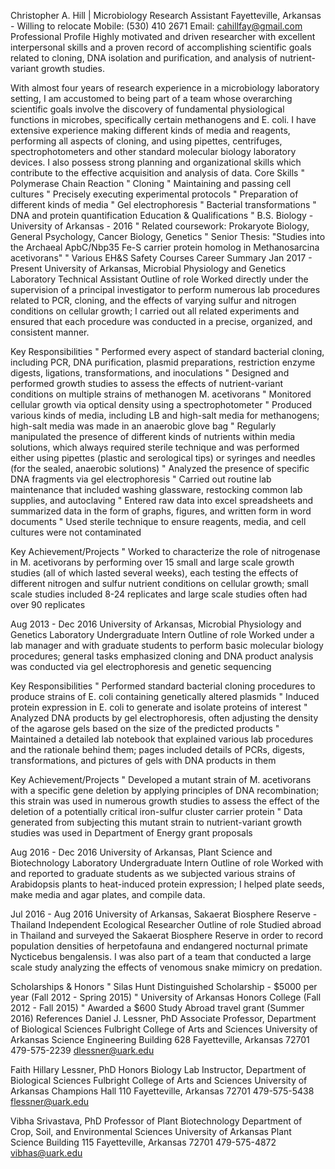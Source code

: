 Christopher A. Hill | Microbiology Research Assistant
Fayetteville, Arkansas - Willing to relocate
Mobile: (530) 410 2671
Email: cahillfay@gmail.com
Professional Profile
Highly motivated and driven researcher with excellent interpersonal skills and a proven record of accomplishing scientific goals related to cloning, DNA isolation and purification, and analysis of nutrient-variant growth studies.

With almost four years of research experience in a microbiology laboratory setting, I am accustomed to being part of a team whose overarching scientific goals involve the discovery of fundamental physiological functions in microbes, specifically certain methanogens and E. coli. I have extensive experience making different kinds of media and reagents, performing all aspects of cloning, and using pipettes, centrifuges, spectrophotometers and other standard molecular biology laboratory devices. I also possess strong planning and organizational skills which contribute to the effective acquisition and analysis of data. 
Core Skills
"	Polymerase Chain Reaction
"	Cloning
"	Maintaining and passing cell cultures
"	Precisely executing experimental protocols	"	Preparation of different kinds of media
"	Gel electrophoresis
"	Bacterial transformations
"	DNA and protein quantification
Education & Qualifications
"	B.S. Biology - University of Arkansas - 2016
"	Related coursework: Prokaryote Biology, General Psychology, Cancer Biology, Genetics
"	Senior Thesis: "Studies into the Archaeal ApbC/Nbp35 Fe-S carrier protein homolog in Methanosarcina acetivorans"
"	Various EH&S Safety Courses 
Career Summary 
Jan 2017 - Present 		University of Arkansas, Microbial Physiology and Genetics Laboratory
				Technical Assistant 
Outline of role
Worked directly under the supervision of a principal investigator to perform numerous lab procedures related to PCR, cloning, and the effects of varying sulfur and nitrogen conditions on cellular growth; I carried out all related experiments and ensured that each procedure was conducted in a precise, organized, and consistent manner.

Key Responsibilities
"	Performed every aspect of standard bacterial cloning, including PCR, DNA purification, plasmid preparations, restriction enzyme digests, ligations, transformations, and inoculations
"	Designed and performed growth studies to assess the effects of nutrient-variant conditions on multiple strains of methanogen M. acetivorans
"	Monitored cellular growth via optical density using a spectrophotometer 
"	Produced various kinds of media, including LB and high-salt media for methanogens; high-salt media was made in an anaerobic glove bag
"	Regularly manipulated the presence of different kinds of nutrients within media solutions, which always required sterile technique and was performed either using pipettes (plastic and serological tips) or syringes and needles (for the sealed, anaerobic solutions)
"	Analyzed the presence of specific DNA fragments via gel electrophoresis
"	Carried out routine lab maintenance that included washing glassware, restocking common lab supplies, and autoclaving 
"	Entered raw data into excel spreadsheets and summarized data in the form of graphs, figures, and written form in word documents
"	Used sterile technique to ensure reagents, media, and cell cultures were not contaminated 

Key Achievement/Projects
"	Worked to characterize the role of nitrogenase in M. acetivorans by performing over 15 small and large scale growth studies (all of which lasted several weeks), each testing the effects of different nitrogen and sulfur nutrient conditions on cellular growth; small scale studies included 8-24 replicates and large scale studies often had over 90 replicates

Aug 2013 - Dec 2016 		University of Arkansas, Microbial Physiology and Genetics Laboratory
				Undergraduate Intern
Outline of role
Worked under a lab manager and with graduate students to perform basic molecular biology procedures; general tasks emphasized cloning and DNA product analysis was conducted via gel electrophoresis and genetic sequencing

Key Responsibilities
"	Performed standard bacterial cloning procedures to produce strains of E. coli containing genetically altered plasmids
"	Induced protein expression in E. coli to generate and isolate proteins of interest 
"	Analyzed DNA products by gel electrophoresis, often adjusting the density of the agarose gels based on the size of the predicted products
"	Maintained a detailed lab notebook that explained various lab procedures and the rationale behind them; pages included details of PCRs, digests, transformations, and pictures of gels with DNA products in them

Key Achievement/Projects
"	Developed a mutant strain of M. acetivorans with a specific gene deletion by applying principles of DNA recombination; this strain was used in numerous growth studies to assess the effect of the deletion of a potentially critical iron-sulfur cluster carrier protein 
"	Data generated from subjecting this mutant strain to nutrient-variant growth studies was used in Department of Energy grant proposals

Aug 2016 - Dec 2016 		University of Arkansas, Plant Science and Biotechnology Laboratory
				Undergraduate Intern
Outline of role
Worked with and reported to graduate students as we subjected various strains of Arabidopsis plants to heat-induced protein expression; I helped plate seeds, make media and agar plates, and compile data. 

Jul 2016 - Aug 2016 		University of Arkansas, Sakaerat Biosphere Reserve - Thailand
				Independent Ecological Researcher
Outline of role
Studied abroad in Thailand and surveyed the Sakaerat Biosphere Reserve in order to record population densities of herpetofauna and endangered nocturnal primate Nycticebus bengalensis. I was also part of a team that conducted a large scale study analyzing the effects of venomous snake mimicry on predation.


Scholarships & Honors
"	Silas Hunt Distinguished Scholarship - $5000 per year (Fall 2012 - Spring 2015)
"	University of Arkansas Honors College (Fall 2012 - Fall 2015)
"	Awarded a $600 Study Abroad travel grant (Summer 2016)
References
Daniel J. Lessner, PhD
Associate Professor, Department of Biological Sciences
Fulbright College of Arts and Sciences
University of Arkansas
Science Engineering Building 628
Fayetteville, Arkansas 72701
479-575-2239
dlessner@uark.edu

Faith Hillary Lessner, PhD
Honors Biology Lab Instructor, Department of Biological Sciences
Fulbright College of Arts and Sciences
University of Arkansas
Champions Hall 110
Fayetteville, Arkansas 72701
479-575-5438
flessner@uark.edu


Vibha Srivastava, PhD
Professor of Plant Biotechnology
Department of Crop, Soil, and Environmental Sciences
University of Arkansas
Plant Science Building 115
Fayetteville, Arkansas 72701
479-575-4872
vibhas@uark.edu


